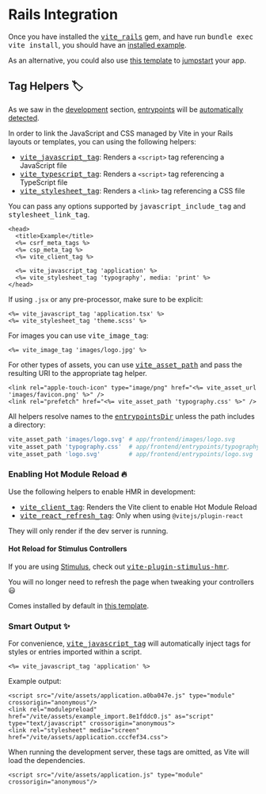 [tag helpers]: /guide/rails.html#tag-helpers-%F0%9F%8F%B7
[discussions]: https://github.com/ElMassimo/vite_ruby/discussions
[rails]: https://rubyonrails.org/
[webpacker]: https://github.com/rails/webpacker
[vite rails]: https://github.com/ElMassimo/vite_ruby
[vite]: https://vitejs.dev/
[vite-templates]: https://github.com/vitejs/vite/tree/main/packages/create-app
[plugins]: https://vitejs.dev/plugins/
[configuration reference]: /config/
[build]: /config/#build-options
[dev options]: /config/#development-options
[json config]: /config/#shared-configuration-file-%F0%9F%93%84
[vite config]: /config/#configuring-vite-%E2%9A%A1
[sourceCodeDir]: /config/#sourcecodedir
[entrypointsDir]: /config/#entrypointsdir
[autoBuild]: /config/#autobuild
[entrypoints]: /guide/development.html#entrypoints-⤵%EF%B8%8F
[helpers]: https://github.com/ElMassimo/vite_ruby/blob/main/vite_rails/lib/vite_rails/tag_helpers.rb
[development]: /guide/development
[vite_rails]: https://github.com/ElMassimo/vite_ruby/tree/main/vite_rails
[installed example]: https://github.com/ElMassimo/vite_ruby/tree/main/examples/rails
[jumpstart]: https://github.com/ElMassimo/jumpstart-vite
[vite-plugin-stimulus-hmr]: https://github.com/ElMassimo/vite-plugin-stimulus-hmr
[stimulus]: https://stimulus.hotwire.dev/

# Rails Integration

Once you have installed the <kbd>[vite_rails]</kbd> gem, and have run <kbd>bundle exec vite install</kbd>,
you should have an [installed example].

As an alternative, you could also use [this template][jumpstart] to [jumpstart] your app.

## Tag Helpers 🏷

As we saw in the [development] section, [entrypoints] will be [automatically detected][entrypoints].

In order to link the JavaScript and CSS managed by Vite in your Rails layouts or
templates, you can using the following helpers:

- <kbd>[vite_javascript_tag][helpers]</kbd>: Renders a `<script>` tag referencing a JavaScript file
- <kbd>[vite_typescript_tag][helpers]</kbd>: Renders a `<script>` tag referencing a TypeScript file
- <kbd>[vite_stylesheet_tag][helpers]</kbd>: Renders a `<link>` tag referencing a CSS file

You can pass any options supported by <kbd>javascript_include_tag</kbd> and <kbd>stylesheet_link_tag</kbd>.

```erb
<head>
  <title>Example</title>
  <%= csrf_meta_tags %>
  <%= csp_meta_tag %>
  <%= vite_client_tag %>

  <%= vite_javascript_tag 'application' %>
  <%= vite_stylesheet_tag 'typography', media: 'print' %>
</head>
```

If using `.jsx` or any pre-processor, make sure to be explicit:

```erb
<%= vite_javascript_tag 'application.tsx' %>
<%= vite_stylesheet_tag 'theme.scss' %>
```

For images you can use <kbd>vite_image_tag</kbd>:

```erb
<%= vite_image_tag 'images/logo.jpg' %>
```

For other types of assets, you can use <kbd>[vite_asset_path][helpers]</kbd> and pass the resulting URI to the appropriate tag helper.

```erb
<link rel="apple-touch-icon" type="image/png" href="<%= vite_asset_url 'images/favicon.png' %>" />
<link rel="prefetch" href="<%= vite_asset_path 'typography.css' %>" />
```

All helpers resolve names to the <kbd>[entrypointsDir]</kbd>
unless the path includes a directory:

```ruby
vite_asset_path 'images/logo.svg' # app/frontend/images/logo.svg
vite_asset_path 'typography.css'  # app/frontend/entrypoints/typography.css
vite_asset_path 'logo.svg'        # app/frontend/entrypoints/logo.svg
```

### Enabling Hot Module Reload 🔥

Use the following helpers to enable HMR in development:

- <kbd>[vite_client_tag][helpers]</kbd>: Renders the Vite client to enable Hot Module Reload
- <kbd>[vite_react_refresh_tag][helpers]</kbd>: Only when using `@vitejs/plugin-react`

They will only render if the dev server is running.

#### Hot Reload for Stimulus Controllers

If you are using [Stimulus], check out <kbd>[vite-plugin-stimulus-hmr]</kbd>.

You will no longer need to refresh the page when tweaking your controllers 😃

Comes installed by default in [this template][jumpstart].

### Smart Output ✨

For convenience, <kbd>[vite_javascript_tag][helpers]</kbd> will automatically inject tags for styles or entries imported within a script.

```erb
<%= vite_javascript_tag 'application' %>
```

Example output:

```erb
<script src="/vite/assets/application.a0ba047e.js" type="module" crossorigin="anonymous"/>
<link rel="modulepreload" href="/vite/assets/example_import.8e1fddc0.js" as="script" type="text/javascript" crossorigin="anonymous">
<link rel="stylesheet" media="screen" href="/vite/assets/application.cccfef34.css">
```

When running the development server, these tags are omitted, as Vite will load the dependencies.

```erb
<script src="/vite/assets/application.js" type="module" crossorigin="anonymous"/>
```

